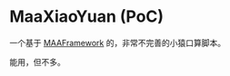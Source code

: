 # MaaXiaoYuan (PoC)

一个基于 [MAAFramework](https://github.com/MaaXYZ/MaaFramework) 的，非常不完善的小猿口算脚本。

能用，但不多。